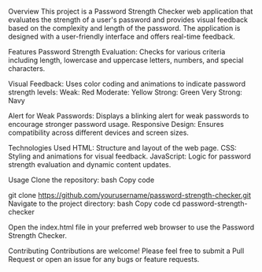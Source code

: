 Overview
This project is a Password Strength Checker web application that evaluates the strength of a user's password and provides visual feedback based on the complexity and length of the password. The application is designed with a user-friendly interface and offers real-time feedback.

Features
Password Strength Evaluation: Checks for various criteria including length, lowercase and uppercase letters, numbers, and special characters.

Visual Feedback: Uses color coding and animations to indicate password strength levels:
Weak: Red
Moderate: Yellow
Strong: Green
Very Strong: Navy

Alert for Weak Passwords: Displays a blinking alert for weak passwords to encourage stronger password usage.
Responsive Design: Ensures compatibility across different devices and screen sizes.

Technologies Used
HTML: Structure and layout of the web page.
CSS: Styling and animations for visual feedback.
JavaScript: Logic for password strength evaluation and dynamic content updates.

Usage
Clone the repository:
bash
Copy code

git clone https://github.com/yourusername/password-strength-checker.git
Navigate to the project directory:
bash
Copy code
cd password-strength-checker

Open the index.html file in your preferred web browser to use the Password Strength Checker.

Contributing
Contributions are welcome! Please feel free to submit a Pull Request or open an issue for any bugs or feature requests.
